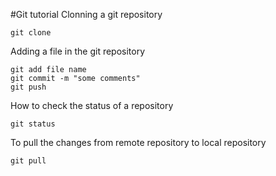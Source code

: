 #Git tutorial
Clonning a git repository
```
git clone
```
Adding a file in the git repository

```
git add file name
git commit -m "some comments"
git push
```
How to check the status of a repository
```
git status
```
To pull the changes from remote repository to local repository
```
git pull
```
